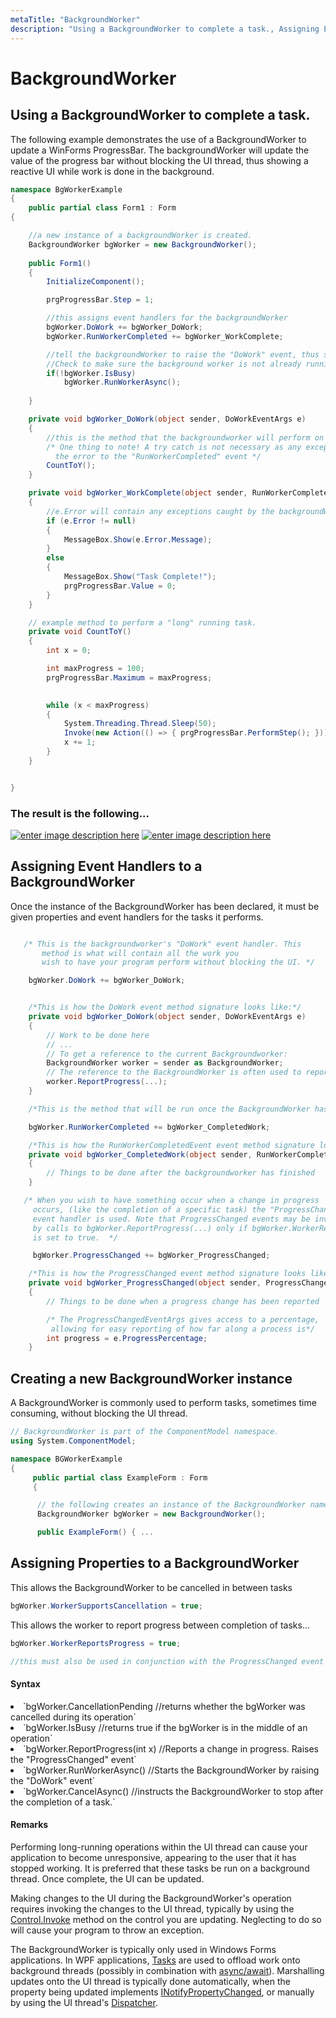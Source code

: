 ```yaml
---
metaTitle: "BackgroundWorker"
description: "Using a BackgroundWorker to complete a task., Assigning Event Handlers to a BackgroundWorker, Creating a new BackgroundWorker instance, Assigning Properties to a BackgroundWorker"
---
```


# BackgroundWorker



## Using a BackgroundWorker to complete a task.


The following example demonstrates the use of a BackgroundWorker to update a WinForms ProgressBar. The backgroundWorker will update the value of the progress bar without blocking the UI thread, thus showing a reactive UI while work is done in the background.

```cs
namespace BgWorkerExample
{
    public partial class Form1 : Form
{

    //a new instance of a backgroundWorker is created.
    BackgroundWorker bgWorker = new BackgroundWorker();
    
    public Form1()
    {
        InitializeComponent();

        prgProgressBar.Step = 1;

        //this assigns event handlers for the backgroundWorker
        bgWorker.DoWork += bgWorker_DoWork;
        bgWorker.RunWorkerCompleted += bgWorker_WorkComplete;

        //tell the backgroundWorker to raise the "DoWork" event, thus starting it.
        //Check to make sure the background worker is not already running.
        if(!bgWorker.IsBusy)
            bgWorker.RunWorkerAsync();
        
    }

    private void bgWorker_DoWork(object sender, DoWorkEventArgs e)
    {
        //this is the method that the backgroundworker will perform on in the background thread.
        /* One thing to note! A try catch is not necessary as any exceptions will terminate the backgroundWorker and report 
          the error to the "RunWorkerCompleted" event */
        CountToY();    
    }

    private void bgWorker_WorkComplete(object sender, RunWorkerCompletedEventArgs e)
    {
        //e.Error will contain any exceptions caught by the backgroundWorker
        if (e.Error != null)
        {
            MessageBox.Show(e.Error.Message);
        }
        else
        {
            MessageBox.Show("Task Complete!");
            prgProgressBar.Value = 0;
        }
    }

    // example method to perform a "long" running task.
    private void CountToY()
    {
        int x = 0;

        int maxProgress = 100;
        prgProgressBar.Maximum = maxProgress;
        

        while (x < maxProgress)
        {
            System.Threading.Thread.Sleep(50);
            Invoke(new Action(() => { prgProgressBar.PerformStep(); }));
            x += 1;
        }
    }


}

```

**<h3>The result is the following...</h3>**

[<img src="http://i.stack.imgur.com/xGryX.png" alt="enter image description here" />](http://i.stack.imgur.com/xGryX.png)
[<img src="http://i.stack.imgur.com/CRarn.png" alt="enter image description here" />](http://i.stack.imgur.com/CRarn.png)



## Assigning Event Handlers to a BackgroundWorker


Once the instance of the BackgroundWorker has been declared, it must be given properties and event handlers for the tasks it performs.

```cs

   /* This is the backgroundworker's "DoWork" event handler. This 
       method is what will contain all the work you 
       wish to have your program perform without blocking the UI. */

    bgWorker.DoWork += bgWorker_DoWork;


    /*This is how the DoWork event method signature looks like:*/
    private void bgWorker_DoWork(object sender, DoWorkEventArgs e)
    {
        // Work to be done here   
        // ...
        // To get a reference to the current Backgroundworker:
        BackgroundWorker worker = sender as BackgroundWorker;
        // The reference to the BackgroundWorker is often used to report progress
        worker.ReportProgress(...);
    }

    /*This is the method that will be run once the BackgroundWorker has completed its tasks */

    bgWorker.RunWorkerCompleted += bgWorker_CompletedWork;

    /*This is how the RunWorkerCompletedEvent event method signature looks like:*/
    private void bgWorker_CompletedWork(object sender, RunWorkerCompletedEventArgs e)
    {
        // Things to be done after the backgroundworker has finished
    }

   /* When you wish to have something occur when a change in progress 
     occurs, (like the completion of a specific task) the "ProgressChanged" 
     event handler is used. Note that ProgressChanged events may be invoked
     by calls to bgWorker.ReportProgress(...) only if bgWorker.WorkerReportsProgress
     is set to true.  */

     bgWorker.ProgressChanged += bgWorker_ProgressChanged;

    /*This is how the ProgressChanged event method signature looks like:*/
    private void bgWorker_ProgressChanged(object sender, ProgressChangedEventArgs e)
    {
        // Things to be done when a progress change has been reported

        /* The ProgressChangedEventArgs gives access to a percentage,
         allowing for easy reporting of how far along a process is*/
        int progress = e.ProgressPercentage;
    }

```



## Creating a new BackgroundWorker instance


A BackgroundWorker is commonly used to perform tasks, sometimes time consuming, without blocking the UI thread.

```cs
// BackgroundWorker is part of the ComponentModel namespace.
using System.ComponentModel;

namespace BGWorkerExample 
{
     public partial class ExampleForm : Form 
     {

      // the following creates an instance of the BackgroundWorker named "bgWorker"
      BackgroundWorker bgWorker = new BackgroundWorker();

      public ExampleForm() { ...

```



## Assigning Properties to a BackgroundWorker


This allows the BackgroundWorker to be cancelled in between tasks

```cs
bgWorker.WorkerSupportsCancellation = true;

```

This allows the worker to report progress between completion of tasks...

```cs
bgWorker.WorkerReportsProgress = true;

//this must also be used in conjunction with the ProgressChanged event

```



#### Syntax


<li>
`bgWorker.CancellationPending //returns whether the bgWorker was cancelled during its operation`
</li>
<li>
`bgWorker.IsBusy //returns true if the bgWorker is in the middle of an operation`
</li>
<li>
`bgWorker.ReportProgress(int x) //Reports a change in progress. Raises the "ProgressChanged" event`
</li>
<li>
`bgWorker.RunWorkerAsync() //Starts the BackgroundWorker by raising the "DoWork" event`
</li>
<li>
`bgWorker.CancelAsync() //instructs the BackgroundWorker to stop after the completion of a task.`
</li>



#### Remarks


Performing long-running operations within the UI thread can cause your application to become unresponsive, appearing to the user that it has stopped working.  It is preferred that these tasks be run on a background thread.  Once complete, the UI can be updated.

Making changes to the UI during the BackgroundWorker's operation requires invoking the changes to the UI thread, typically by using the [Control.Invoke](https://msdn.microsoft.com/en-us/library/system.windows.forms.control.invoke(v=vs.110).aspx) method on the control you are updating.  Neglecting to do so will cause your program to throw an exception.

The BackgroundWorker is typically only used in Windows Forms applications.  In WPF applications, [Tasks](https://msdn.microsoft.com/en-us/library/system.threading.tasks.task(v=vs.110).aspx) are used to offload work onto background threads (possibly in combination with [async/await](https://msdn.microsoft.com/en-us/library/mt674882.aspx)).  Marshalling updates onto the UI thread is typically done  automatically, when the property being updated implements [INotifyPropertyChanged](https://msdn.microsoft.com/en-us/library/windows/apps/windows.ui.xaml.data.inotifypropertychanged.aspx), or manually by using the UI thread's [Dispatcher](https://msdn.microsoft.com/en-us/library/system.windows.threading.dispatcher(v=vs.110).aspx).

